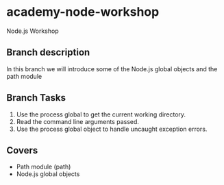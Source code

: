 # academy-node-workshop

Node.js Workshop

## Branch description

In this branch we will introduce some of the Node.js global objects and the path module

## Branch Tasks

1. Use the process global to get the current working directory.
2. Read the command line arguments passed.
3. Use the process global object to handle uncaught exception errors.

## Covers

- Path module (path)
- Node.js global objects
